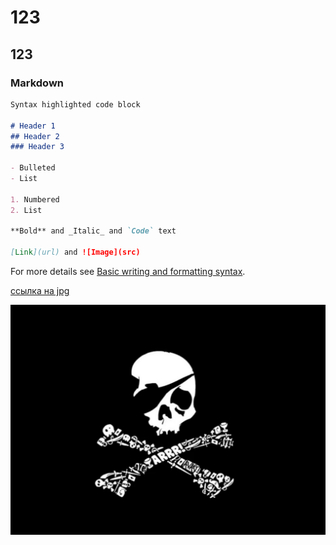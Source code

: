 # 123

## 123

### Markdown

```markdown
Syntax highlighted code block

# Header 1
## Header 2
### Header 3

- Bulleted
- List

1. Numbered
2. List

**Bold** and _Italic_ and `Code` text

[Link](url) and ![Image](src)
```

For more details see [Basic writing and formatting syntax](https://docs.github.com/en/github/writing-on-github/getting-started-with-writing-and-formatting-on-github/basic-writing-and-formatting-syntax).


[ссылка на jpg](https://github.com/chertoGUN/yas0subibu/blob/main/PW1b3BycPzQ.jpg)


![](https://github.com/chertoGUN/yas0subibu/blob/main/PW1b3BycPzQ.jpg)
